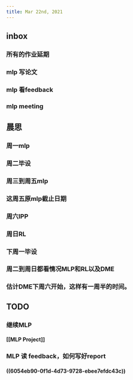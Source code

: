 ```yaml
---
title: Mar 22nd, 2021
---
```


## inbox
### 所有的作业延期
### mlp 写论文
### mlp 看feedback
### mlp meeting
## 晨思
### 周一mlp
### 周二毕设
### 周三到周五mlp
### 这周五原mlp截止日期
### 周六IPP
### 周日RL
### 下周一毕设
### 周二到周日都看情况MLP和RL以及DME
### 估计DME下周六开始，这样有一周半的时间。
## TODO
### 继续MLP
#### [[MLP Project]]
### MLP 读 feedback，如何写好report
#### ((6054eb90-0f1d-4d73-9728-ebee7efdc43c))
